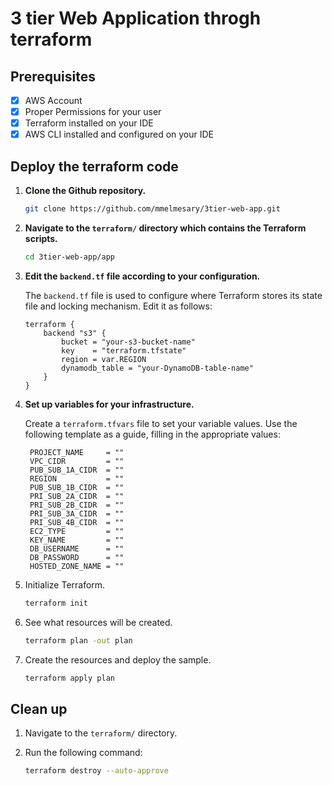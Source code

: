 # 3 tier Web Application throgh terraform

## Prerequisites
- [x] AWS Account
- [x] Proper Permissions for your user
- [X] Terraform installed on your IDE
- [X] AWS CLI installed and configured on your IDE

## Deploy the terraform code

1. **Clone the Github repository.**

    ```bash
    git clone https://github.com/mmelmesary/3tier-web-app.git
    ```
    
1. **Navigate to the `terraform/` directory which contains the Terraform scripts.**

    ```bash
    cd 3tier-web-app/app
    ```

1. **Edit the `backend.tf` file according to your configuration.**

    The `backend.tf` file is used to configure where Terraform stores its state file and locking mechanism. Edit it as follows:
    
    ```HCL
    terraform {
        backend "s3" {
            bucket = "your-s3-bucket-name"
            key    = "terraform.tfstate"
            region = var.REGION
            dynamodb_table = "your-DynamoDB-table-name"
        }
    }
    ```

1. **Set up variables for your infrastructure.**
    
    Create a `terraform.tfvars` file to set your variable values. Use the following template as a guide, filling in the appropriate values:

   ```HCL
    PROJECT_NAME     = ""
    VPC_CIDR         = ""
    PUB_SUB_1A_CIDR  = ""
    REGION           = ""
    PUB_SUB_1B_CIDR  = ""
    PRI_SUB_2A_CIDR  = ""
    PRI_SUB_2B_CIDR  = ""
    PRI_SUB_3A_CIDR  = ""
    PRI_SUB_4B_CIDR  = ""
    EC2_TYPE         = ""
    KEY_NAME         = ""
    DB_USERNAME      = ""
    DB_PASSWORD      = ""
    HOSTED_ZONE_NAME = ""
   ```

1. Initialize Terraform.

    ```bash
    terraform init
    ```

1. See what resources will be created.

    ```bash
    terraform plan -out plan
    ```

1. Create the resources and deploy the sample.

    ```bash
    terraform apply plan
    ```

## Clean up

1. Navigate to the `terraform/` directory.

1. Run the following command:

   ```bash
   terraform destroy --auto-approve
   ```

   